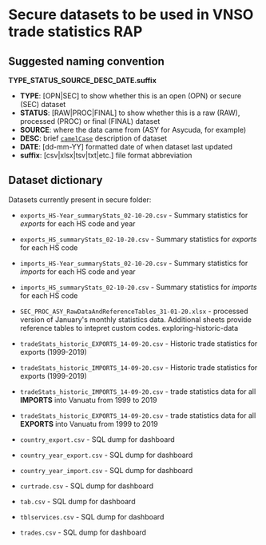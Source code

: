 # Secure datasets to be used in VNSO trade statistics RAP

## Suggested naming convention

**TYPE_STATUS_SOURCE_DESC_DATE.suffix**

- **TYPE**: [OPN|SEC] to show whether this is an open (OPN) or secure (SEC) dataset
- **STATUS**: [RAW|PROC|FINAL] to show whether this is a raw (RAW), processed (PROC) or final (FINAL) dataset
- **SOURCE**: where the data came from (ASY for Asycuda, for example)
- **DESC**: brief [`camelCase`](https://en.wikipedia.org/wiki/Camel_case) description of dataset
- **DATE**: [dd-mm-YY] formatted date of when dataset last updated
- **suffix**: [csv|xlsx|tsv|txt|etc.] file format abbreviation

## Dataset dictionary

Datasets currently present in secure folder:

- `exports_HS-Year_summaryStats_02-10-20.csv` - Summary statistics for *exports* for each HS code and year
- `exports_HS_summaryStats_02-10-20.csv` - Summary statistics for *exports* for each HS code
- `imports_HS-Year_summaryStats_02-10-20.csv` - Summary statistics for *imports* for each HS code and year
- `imports_HS_summaryStats_02-10-20.csv` - Summary statistics for *imports* for each HS code
- `SEC_PROC_ASY_RawDataAndReferenceTables_31-01-20.xlsx` - processed version of January's monthly statistics data. Additional sheets provide reference tables to intepret custom codes.
exploring-historic-data
- `tradeStats_historic_EXPORTS_14-09-20.csv` - Historic trade statistics for exports (1999-2019)
- `tradeStats_historic_IMPORTS_14-09-20.csv` - Historic trade statistics for exports (1999-2019)

- `tradeStats_historic_IMPORTS_14-09-20.csv` - trade statistics data for all **IMPORTS** into Vanuatu from 1999 to 2019
- `tradeStats_historic_EXPORTS_14-09-20.csv` - trade statistics data for all **EXPORTS** into Vanuatu from 1999 to 2019
- `country_export.csv` - SQL dump for dashboard
- `country_year_export.csv` - SQL dump for dashboard
- `country_year_import.csv` - SQL dump for dashboard
- `curtrade.csv` - SQL dump for dashboard
- `tab.csv` - SQL dump for dashboard
- `tblservices.csv` - SQL dump for dashboard
- `trades.csv` - SQL dump for dashboard
